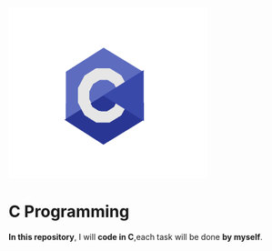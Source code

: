 
<img src="cprogram.gif" alt="C Programming" width="350" height="300"/>


# C Programming

**In this repository**, I will **code in C**,each task will be done **by myself**. 

